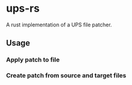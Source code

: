# ups-rs
A rust implementation of a UPS file patcher.

## Usage

### Apply patch to file


### Create patch from source and target files

